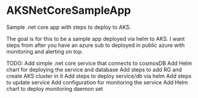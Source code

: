 # AKSNetCoreSampleApp
Sample .net core app with steps to deploy to AKS. 

The goal is for this to be a sample app deployed via helm to AKS. 
I want steps from after you have an azure sub to deployed in public azure with monitoring and alerting on top.

TODO:
Add simple .net core service that connects to cosmosDB
Add Helm chart for deploying the service and database 
Add steps to add RG and create AKS cluster in it
Add steps to deploy service/db via helm
Add steps to update service
Add configuration for monitoring the service
Add Helm chart to deploy monitoring daemon set
